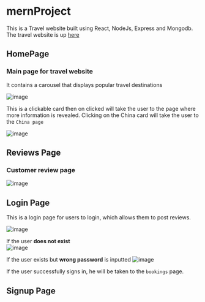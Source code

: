 # mernProject
This is a Travel website built using React, NodeJs, Express and Mongodb.
The travel website is up [here](https://mern-project-eta.vercel.app/)

## HomePage
### Main page for travel website
It contains a carousel that displays popular travel destinations

![image](https://user-images.githubusercontent.com/88974230/196981538-c86a04f8-525f-4722-94e6-82a60c69bb33.png)


This is a clickable card then on clicked will take the user to the page where more information is revealed. Clicking on the China card will take the user to the `China page`

![image](https://user-images.githubusercontent.com/88974230/196744934-3f8b6e56-d334-4de6-ac13-bd8330245ff5.png)

## Reviews Page
### Customer review page 

![image](https://user-images.githubusercontent.com/88974230/196748210-ffb01661-0f46-4ef6-aef8-e1694ce3e285.png)

## Login Page
This is a login page for users to login, which allows them to post reviews.

![image](https://user-images.githubusercontent.com/88974230/196981861-5234f6ce-44a6-4901-a098-e33126cc4f39.png)

If the user **does not exist**                 
![image](https://user-images.githubusercontent.com/88974230/196984057-d0a237c6-b4f6-4ba3-86ba-f353b7c21c68.png)

If the user exists but **wrong password** is inputted
![image](https://user-images.githubusercontent.com/88974230/196984298-a81a5a19-d98c-44ff-afb3-d316c156e1f1.png)

If the user successfully signs in, he will be taken to the `bookings` page.

## Signup Page

